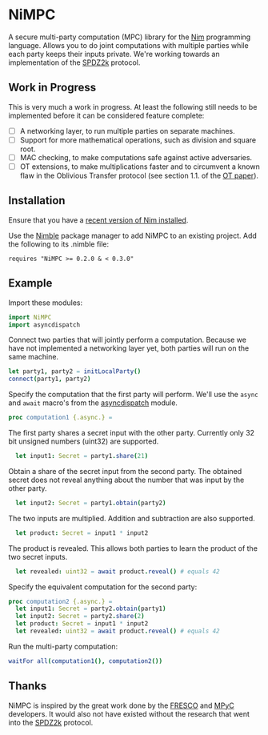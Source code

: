 NiMPC
=====

A secure multi-party computation (MPC) library for the [Nim][nim] programming
language. Allows you to do joint computations with multiple parties while each
party keeps their inputs private. We're working towards an implementation of the
[SPDZ2k][spdz2k] protocol.

Work in Progress
----------------

This is very much a work in progress. At least the following still needs to be
implemented before it can be considered feature complete:

- [ ] A networking layer, to run multiple parties on separate machines.
- [ ] Support for more mathematical operations, such as division and square
      root.
- [ ] MAC checking, to make computations safe against active adversaries.
- [ ] OT extensions, to make multiplications faster and to circumvent a known
      flaw in the Oblivious Transfer protocol (see section 1.1. of the
      [OT paper](https://eprint.iacr.org/2015/267.pdf)).

Installation
------------

Ensure that you have a [recent version of Nim installed][nim-install].

Use the [Nimble][nimble] package manager to add NiMPC to an existing project.
Add the following to its .nimble file:

    requires "NiMPC >= 0.2.0 & < 0.3.0"

Example
-------

Import these modules:
```nim
import NiMPC
import asyncdispatch
```

Connect two parties that will jointly perform a computation. Because we have not
implemented a networking layer yet, both parties will run on the same machine.
```nim
let party1, party2 = initLocalParty()
connect(party1, party2)
```

Specify the computation that the first party will perform. We'll use the `async`
and `await` macro's from  the [asyncdispatch][asyncdispatch] module.
```nim
proc computation1 {.async.} =
```
The first party shares a secret input with the other party. Currently only 32
bit unsigned numbers (uint32) are supported.
```nim
  let input1: Secret = party1.share(21)
```

Obtain a share of the secret input from the second party. The obtained secret
does not reveal anything about the number that was input by the other party.
```nim
  let input2: Secret = party1.obtain(party2)
```

The two inputs are multiplied. Addition and subtraction are also
supported.
```nim
  let product: Secret = input1 * input2
```

The product is revealed. This allows both parties to learn the product of the
two secret inputs.
```nim
  let revealed: uint32 = await product.reveal() # equals 42
```

Specify the equivalent computation for the second party:
```nim
proc computation2 {.async.} =
  let input1: Secret = party2.obtain(party1)
  let input2: Secret = party2.share(2)
  let product: Secret = input1 * input2
  let revealed: uint32 = await product.reveal() # equals 42
```

Run the multi-party computation:
```nim
waitFor all(computation1(), computation2())
```

Thanks
------

NiMPC is inspired by the great work done by the [FRESCO][fresco] and
[MPyC][mpyc] developers. It would also not have existed without the research
that went into the [SPDZ2k][spdz2k] protocol.

[nim]: https://nim-lang.org
[nim-install]: https://nim-lang.org/install.html
[nimble]: https://github.com/nim-lang/nimble
[asyncdispatch]: https://nim-lang.org/docs/asyncdispatch.html
[fresco]: https://github.com/aicis/fresco
[mpyc]: https://github.com/lschoe/mpyc
[spdz2k]: https://eprint.iacr.org/2018/482.pdf
